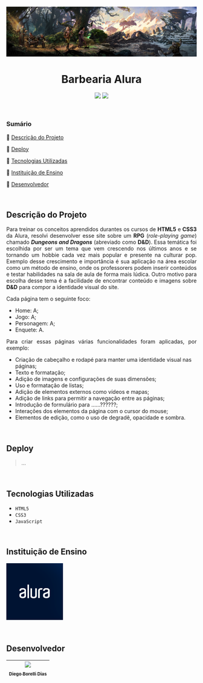 <p align='center'><img src="dnd-banner.jpg" alt="Imagem da Barbearia"></p>

<h1 align="center">Barbearia Alura</h1>

<p align="center">
  <img src="http://img.shields.io/static/v1?label=VSCode&message=1.73.1&color=blue&style=for-the-badge"/>
  <img src="http://img.shields.io/static/v1?label=STATUS&message=Desenvolvimento&color=orange&style=for-the-badge"/>
</p>
<br>

### Sumário 

🔹 [Descrição do Projeto](#descrição-do-projeto)

🔹 [Deploy](#deploy)

🔹 [Tecnologias Utilizadas](#tecnologias-utilizadas)

🔹 [Instituição de Ensino](#instituição-de-ensino)

🔹 [Desenvolvedor](#desenvolvedor)

<br>

## Descrição do Projeto 

<p align="justify">Para treinar os conceitos aprendidos durantes os cursos de <strong>HTML5</strong> e <strong>CSS3</strong> da Alura, resolvi desenvolver esse site sobre um <strong>RPG</strong> (<em>role-playing game</em>) chamado <strong><em>Dungeons and Dragons</em></strong> (abreviado como <strong>D&D</strong>). Essa temática foi escolhida por ser um tema que vem crescendo nos últimos anos e se tornando um hobbie cada vez mais popular e presente na culturar pop. Exemplo desse crescimento e importância é sua aplicação na área escolar como um método de ensino, onde os professorers podem inserir conteúdos e testar habilidades na sala de aula de forma mais lúdica. Outro motivo para escolha desse tema é a facilidade de encontrar conteúdo e imagens sobre <strong>D&D</strong> para compor a identidade visual do site.</p>
<p align="justify">Cada página tem o seguinte foco:</p>

- Home: A;
- Jogo: A;
- Personagem: A;
- Enquete: A.

<p align="justify">Para criar essas páginas várias funcionalidades foram aplicadas, por exemplo:</p>

- Criação de cabeçalho e rodapé para manter uma identidade visual nas páginas;
- Texto e formatação;
- Adição de imagens e configurações de suas dimensões;
- Uso e formatação de listas;
- Adição de elementos externos como vídeos e mapas;
- Adição de links para permitir a navegação entre as páginas;
- Introdução de formulário para ......??????;
- Interações dos elementos da página com o cursor do mouse;
- Elementos de edição, como o uso de degradê, opacidade e sombra.

<br>

## Deploy

> ...
  
<br>
  
## Tecnologias Utilizadas
  
- `HTML5`
- `CSS3`
- `JavaScript`
  
<br>

## Instituição de Ensino
  
[<img src="alura.png" alt="Logo da Alura" width=150>](https://www.alura.com.br/)

<br>

## Desenvolvedor

| [<img src="https://avatars.githubusercontent.com/u/118308728?v=4" width=115><br><sub>Diego Borelli Dias</sub>](https://github.com/DiegosXe) |
| :-----------: |
  
<br>
